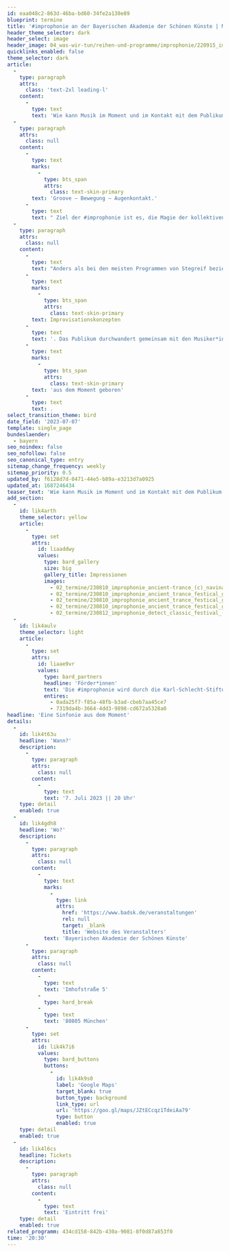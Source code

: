```yaml
---
id: eaa048c2-863d-46ba-bd60-34fe2a130e89
blueprint: termine
title: '#improphonie an der Bayerischen Akademie der Schönen Künste | München'
header_theme_selector: dark
header_select: image
header_image: 04_was-wir-tun/reihen-und-programme/improphonie/220915_improfest_(c)_navina-neuschl-03.jpg
quicklinks_enabled: false
theme_selector: dark
article:
  -
    type: paragraph
    attrs:
      class: 'text-2xl leading-l'
    content:
      -
        type: text
        text: 'Wie kann Musik im Moment und im Kontakt mit dem Publikum entstehen? Wo begegnen sich Improvisation und Komposition? Wie lässt sich mitunter sogar eine ganze Sinfonie improvisieren?'
  -
    type: paragraph
    attrs:
      class: null
    content:
      -
        type: text
        marks:
          -
            type: bts_span
            attrs:
              class: text-skin-primary
        text: 'Groove – Bewegung – Augenkontakt.'
      -
        type: text
        text: " Ziel der #improphonie ist es, die Magie der kollektiven,\_freien Improvisation\_in ihrer Spontanität einzufangen und als\_eigenständiges Werk\_einen Raum zu geben. Die individuelle Stärken der Musiker*innen werden hierbei zur treibenden Energie und die Kommunikation zur eigentlichen Komponistin."
  -
    type: paragraph
    attrs:
      class: null
    content:
      -
        type: text
        text: "Anders als bei den meisten Programmen von Stegreif bezieht sich die #improphonie nicht auf ein bestehendes sinfonisches Werk, das rekomponiert wird, sondern\_beruht ausschließlich auf "
      -
        type: text
        marks:
          -
            type: bts_span
            attrs:
              class: text-skin-primary
        text: Improvisationskonzepten
      -
        type: text
        text: '. Das Publikum durchwandert gemeinsam mit den Musiker*innen die vier Sätze einer Sinfonie, die auf diese Art und Weise nie wieder erklingen wird – denn sie ist '
      -
        type: text
        marks:
          -
            type: bts_span
            attrs:
              class: text-skin-primary
        text: 'aus dem Moment geboren'
      -
        type: text
        text: .
select_transition_theme: bird
date_field: '2023-07-07'
template: single_page
bundeslaender:
  - bayern
seo_noindex: false
seo_nofollow: false
seo_canonical_type: entry
sitemap_change_frequency: weekly
sitemap_priority: 0.5
updated_by: f6128d7d-0471-44e5-b89a-e3213d7a0925
updated_at: 1687246434
teaser_text: 'Wie kann Musik im Moment und im Kontakt mit dem Publikum entstehen? Wo begegnen sich Improvisation und Komposition? Wie lässt sich mitunter sogar eine Sinfonie improvisieren?'
add_section:
  -
    id: lik4arth
    theme_selector: yellow
    article:
      -
        type: set
        attrs:
          id: liaaddwy
          values:
            type: bard_gallery
            size: big
            gallery_title: Impressionen
            images:
              - 02_termine/230810_improphonie_ancient-trance_(c)_navina_neuschl.jpg.jpg
              - 02_termine/230810_improphonie_ancient_trance_festical_gallery_(c)_navina-neuschl.jpg
              - 02_termine/230810_improphonie_ancient_trance_festical_gallery_02_(c)_navina-neuschl.jpg
              - 02_termine/230810_improphonie_ancient_trance_festical_gallery_03_(c)_navina-neuschl.jpg
              - 02_termine/230812_improphonie_detect_classic_festival_(c)_navina_neuschl.jpg
  -
    id: lik4aulv
    theme_selector: light
    article:
      -
        type: set
        attrs:
          id: liaae9vr
          values:
            type: bard_partners
            headline: 'Förder*innen'
            text: 'Die #improphonie wird durch die Karl-Schlecht-Stiftung und die AVENTIS Foundation gefördert.'
            entires:
              - 0ada25f7-f85a-48fb-b3ad-cbeb7aa45ce7
              - 7319da4b-3664-4dd3-9898-cd672a5328a0
headline: 'Eine Sinfonie aus dem Moment'
details:
  -
    id: lik4t63u
    headline: 'Wann?'
    description:
      -
        type: paragraph
        attrs:
          class: null
        content:
          -
            type: text
            text: '7. Juli 2023 || 20 Uhr'
    type: detail
    enabled: true
  -
    id: lik4gdh8
    headline: 'Wo?'
    description:
      -
        type: paragraph
        attrs:
          class: null
        content:
          -
            type: text
            marks:
              -
                type: link
                attrs:
                  href: 'https://www.badsk.de/veranstaltungen'
                  rel: null
                  target: _blank
                  title: 'Website des Veranstalters'
            text: 'Bayerischen Akademie der Schönen Künste'
      -
        type: paragraph
        attrs:
          class: null
        content:
          -
            type: text
            text: 'Imhofstraße 5'
          -
            type: hard_break
          -
            type: text
            text: '80805 München'
      -
        type: set
        attrs:
          id: lik4k7i6
          values:
            type: bard_buttons
            buttons:
              -
                id: lik4k9s0
                label: 'Google Maps'
                target_blank: true
                button_type: background
                link_type: url
                url: 'https://goo.gl/maps/JZtECcqz1TdeiAa79'
                type: button
                enabled: true
    type: detail
    enabled: true
  -
    id: lik4l6cs
    headline: Tickets
    description:
      -
        type: paragraph
        attrs:
          class: null
        content:
          -
            type: text
            text: 'Eintritt frei'
    type: detail
    enabled: true
related_programm: 434cd158-842b-430a-9081-8f0d87a853f0
time: '20:30'
---
```

